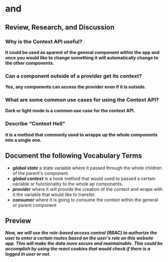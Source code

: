 # <Login /> and <Auth />

## Review, Research, and Discussion
### Why is the Context API useful?
**It could be used as aparent of the general component within the app and once you would like to change something it will automatically change to the other components.**

### Can a component outside of a provider get its context?
**Yes, any components can access the provider even if it is outside.**

### What are some common use cases for using the Context API?
**Dark or light mode is a common use case for the context API.**

### Describe “Context Hell”
**it is a method that commonly used to wrappe up the whole components into a single one.**

## Document the following Vocabulary Terms

- **_global state_**  a state variable where it passed through the whole children of the parent's component.
- **_global context_** is a hook method that would used to passed a certain variable or functionality to the whole ap components.
- **_provider_** where it will provide the creation of the context and wrape with it the variable that would like to transfer.
- **_consumer_** where it is going to consume the context within the general or parent component

## Preview
***Now, we will use the role-based access control (RBAC) to authorize the user to enter a certain routes based on the user's role on this website app. This will make the data more secure and maintainable. This could be accomplish by using the react cookies that would check if there is a logged in user or not.***